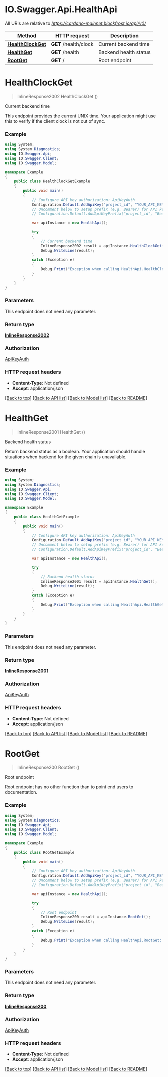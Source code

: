 # IO.Swagger.Api.HealthApi

All URIs are relative to *https://cardano-mainnet.blockfrost.io/api/v0/*

Method | HTTP request | Description
------------- | ------------- | -------------
[**HealthClockGet**](HealthApi.md#healthclockget) | **GET** /health/clock | Current backend time
[**HealthGet**](HealthApi.md#healthget) | **GET** /health | Backend health status
[**RootGet**](HealthApi.md#rootget) | **GET** / | Root endpoint

<a name="healthclockget"></a>
# **HealthClockGet**
> InlineResponse2002 HealthClockGet ()

Current backend time

This endpoint provides the current UNIX time. Your application might use this to verify if the client clock is not out of sync. 

### Example
```csharp
using System;
using System.Diagnostics;
using IO.Swagger.Api;
using IO.Swagger.Client;
using IO.Swagger.Model;

namespace Example
{
    public class HealthClockGetExample
    {
        public void main()
        {
            // Configure API key authorization: ApiKeyAuth
            Configuration.Default.AddApiKey("project_id", "YOUR_API_KEY");
            // Uncomment below to setup prefix (e.g. Bearer) for API key, if needed
            // Configuration.Default.AddApiKeyPrefix("project_id", "Bearer");

            var apiInstance = new HealthApi();

            try
            {
                // Current backend time
                InlineResponse2002 result = apiInstance.HealthClockGet();
                Debug.WriteLine(result);
            }
            catch (Exception e)
            {
                Debug.Print("Exception when calling HealthApi.HealthClockGet: " + e.Message );
            }
        }
    }
}
```

### Parameters
This endpoint does not need any parameter.

### Return type

[**InlineResponse2002**](InlineResponse2002.md)

### Authorization

[ApiKeyAuth](../README.md#ApiKeyAuth)

### HTTP request headers

 - **Content-Type**: Not defined
 - **Accept**: application/json

[[Back to top]](#) [[Back to API list]](../README.md#documentation-for-api-endpoints) [[Back to Model list]](../README.md#documentation-for-models) [[Back to README]](../README.md)
<a name="healthget"></a>
# **HealthGet**
> InlineResponse2001 HealthGet ()

Backend health status

Return backend status as a boolean. Your application     should handle situations when backend for the given chain is unavailable. 

### Example
```csharp
using System;
using System.Diagnostics;
using IO.Swagger.Api;
using IO.Swagger.Client;
using IO.Swagger.Model;

namespace Example
{
    public class HealthGetExample
    {
        public void main()
        {
            // Configure API key authorization: ApiKeyAuth
            Configuration.Default.AddApiKey("project_id", "YOUR_API_KEY");
            // Uncomment below to setup prefix (e.g. Bearer) for API key, if needed
            // Configuration.Default.AddApiKeyPrefix("project_id", "Bearer");

            var apiInstance = new HealthApi();

            try
            {
                // Backend health status
                InlineResponse2001 result = apiInstance.HealthGet();
                Debug.WriteLine(result);
            }
            catch (Exception e)
            {
                Debug.Print("Exception when calling HealthApi.HealthGet: " + e.Message );
            }
        }
    }
}
```

### Parameters
This endpoint does not need any parameter.

### Return type

[**InlineResponse2001**](InlineResponse2001.md)

### Authorization

[ApiKeyAuth](../README.md#ApiKeyAuth)

### HTTP request headers

 - **Content-Type**: Not defined
 - **Accept**: application/json

[[Back to top]](#) [[Back to API list]](../README.md#documentation-for-api-endpoints) [[Back to Model list]](../README.md#documentation-for-models) [[Back to README]](../README.md)
<a name="rootget"></a>
# **RootGet**
> InlineResponse200 RootGet ()

Root endpoint

Root endpoint has no other function than to point end users to documentation. 

### Example
```csharp
using System;
using System.Diagnostics;
using IO.Swagger.Api;
using IO.Swagger.Client;
using IO.Swagger.Model;

namespace Example
{
    public class RootGetExample
    {
        public void main()
        {
            // Configure API key authorization: ApiKeyAuth
            Configuration.Default.AddApiKey("project_id", "YOUR_API_KEY");
            // Uncomment below to setup prefix (e.g. Bearer) for API key, if needed
            // Configuration.Default.AddApiKeyPrefix("project_id", "Bearer");

            var apiInstance = new HealthApi();

            try
            {
                // Root endpoint
                InlineResponse200 result = apiInstance.RootGet();
                Debug.WriteLine(result);
            }
            catch (Exception e)
            {
                Debug.Print("Exception when calling HealthApi.RootGet: " + e.Message );
            }
        }
    }
}
```

### Parameters
This endpoint does not need any parameter.

### Return type

[**InlineResponse200**](InlineResponse200.md)

### Authorization

[ApiKeyAuth](../README.md#ApiKeyAuth)

### HTTP request headers

 - **Content-Type**: Not defined
 - **Accept**: application/json

[[Back to top]](#) [[Back to API list]](../README.md#documentation-for-api-endpoints) [[Back to Model list]](../README.md#documentation-for-models) [[Back to README]](../README.md)
